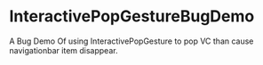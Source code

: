 # InteractivePopGestureBugDemo
A Bug Demo Of using InteractivePopGesture  to pop VC than cause navigationbar item disappear.
